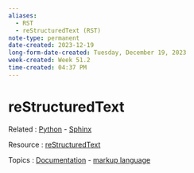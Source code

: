```yaml
---
aliases:
  - RST
  - reStructuredText (RST)
note-type: permanent
date-created: 2023-12-19
long-form-date-created: Tuesday, December 19, 2023
week-created: Week 51.2
time-created: 04:37 PM
---
```


# reStructuredText

Related : [Python](../4-hub-notes-🚉/Python.md) - [Sphinx](Sphinx)

Resource : [reStructuredText](https://www.sphinx-doc.org/en/master/usage/restructuredtext/index.html)

Topics : [Documentation](Documentation) - [markup language](markup%20language)
